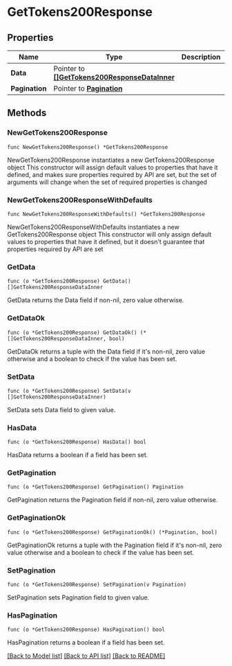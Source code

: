 # GetTokens200Response

## Properties

Name | Type | Description | Notes
------------ | ------------- | ------------- | -------------
**Data** | Pointer to [**[]GetTokens200ResponseDataInner**](GetTokens200ResponseDataInner.md) |  | [optional] 
**Pagination** | Pointer to [**Pagination**](Pagination.md) |  | [optional] 

## Methods

### NewGetTokens200Response

`func NewGetTokens200Response() *GetTokens200Response`

NewGetTokens200Response instantiates a new GetTokens200Response object
This constructor will assign default values to properties that have it defined,
and makes sure properties required by API are set, but the set of arguments
will change when the set of required properties is changed

### NewGetTokens200ResponseWithDefaults

`func NewGetTokens200ResponseWithDefaults() *GetTokens200Response`

NewGetTokens200ResponseWithDefaults instantiates a new GetTokens200Response object
This constructor will only assign default values to properties that have it defined,
but it doesn't guarantee that properties required by API are set

### GetData

`func (o *GetTokens200Response) GetData() []GetTokens200ResponseDataInner`

GetData returns the Data field if non-nil, zero value otherwise.

### GetDataOk

`func (o *GetTokens200Response) GetDataOk() (*[]GetTokens200ResponseDataInner, bool)`

GetDataOk returns a tuple with the Data field if it's non-nil, zero value otherwise
and a boolean to check if the value has been set.

### SetData

`func (o *GetTokens200Response) SetData(v []GetTokens200ResponseDataInner)`

SetData sets Data field to given value.

### HasData

`func (o *GetTokens200Response) HasData() bool`

HasData returns a boolean if a field has been set.

### GetPagination

`func (o *GetTokens200Response) GetPagination() Pagination`

GetPagination returns the Pagination field if non-nil, zero value otherwise.

### GetPaginationOk

`func (o *GetTokens200Response) GetPaginationOk() (*Pagination, bool)`

GetPaginationOk returns a tuple with the Pagination field if it's non-nil, zero value otherwise
and a boolean to check if the value has been set.

### SetPagination

`func (o *GetTokens200Response) SetPagination(v Pagination)`

SetPagination sets Pagination field to given value.

### HasPagination

`func (o *GetTokens200Response) HasPagination() bool`

HasPagination returns a boolean if a field has been set.


[[Back to Model list]](../README.md#documentation-for-models) [[Back to API list]](../README.md#documentation-for-api-endpoints) [[Back to README]](../README.md)


